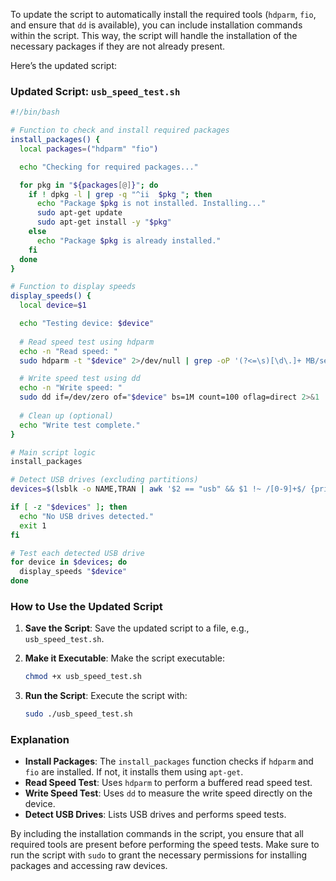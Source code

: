 To update the script to automatically install the required tools (`hdparm`, `fio`, and ensure that `dd` is available), you can include installation commands within the script. This way, the script will handle the installation of the necessary packages if they are not already present.

Here’s the updated script:

### Updated Script: `usb_speed_test.sh`

```bash
#!/bin/bash

# Function to check and install required packages
install_packages() {
  local packages=("hdparm" "fio")

  echo "Checking for required packages..."

  for pkg in "${packages[@]}"; do
    if ! dpkg -l | grep -q "^ii  $pkg "; then
      echo "Package $pkg is not installed. Installing..."
      sudo apt-get update
      sudo apt-get install -y "$pkg"
    else
      echo "Package $pkg is already installed."
    fi
  done
}

# Function to display speeds
display_speeds() {
  local device=$1

  echo "Testing device: $device"
  
  # Read speed test using hdparm
  echo -n "Read speed: "
  sudo hdparm -t "$device" 2>/dev/null | grep -oP '(?<=\s)[\d\.]+ MB/sec'

  # Write speed test using dd
  echo -n "Write speed: "
  sudo dd if=/dev/zero of="$device" bs=1M count=100 oflag=direct 2>&1 | grep -oP '[\d\.]+ MB/s'
  
  # Clean up (optional)
  echo "Write test complete."
}

# Main script logic
install_packages

# Detect USB drives (excluding partitions)
devices=$(lsblk -o NAME,TRAN | awk '$2 == "usb" && $1 !~ /[0-9]+$/ {print "/dev/" $1}')

if [ -z "$devices" ]; then
  echo "No USB drives detected."
  exit 1
fi

# Test each detected USB drive
for device in $devices; do
  display_speeds "$device"
done
```

### How to Use the Updated Script

1. **Save the Script**: Save the updated script to a file, e.g., `usb_speed_test.sh`.

2. **Make it Executable**: Make the script executable:

   ```bash
   chmod +x usb_speed_test.sh
   ```

3. **Run the Script**: Execute the script with:

   ```bash
   sudo ./usb_speed_test.sh
   ```

### Explanation

- **Install Packages**: The `install_packages` function checks if `hdparm` and `fio` are installed. If not, it installs them using `apt-get`.
- **Read Speed Test**: Uses `hdparm` to perform a buffered read speed test.
- **Write Speed Test**: Uses `dd` to measure the write speed directly on the device.
- **Detect USB Drives**: Lists USB drives and performs speed tests.

By including the installation commands in the script, you ensure that all required tools are present before performing the speed tests. Make sure to run the script with `sudo` to grant the necessary permissions for installing packages and accessing raw devices.
